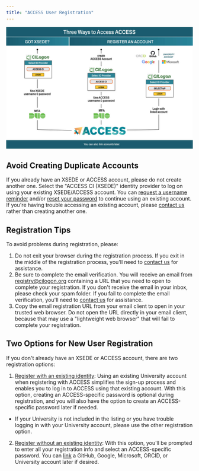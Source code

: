 ```yaml
---
title: "ACCESS User Registration"
---
```

![If you have XSEDE credentials and you are trying to log in to an ACCESS site, please choose ACCESS CI as your identity provider, and use your XSEDE credentials to log in.](/access-login-infographic.jpg)

Avoid Creating Duplicate Accounts
---------------------------------
If you already have an XSEDE or ACCESS account, please do not create another one.
Select the "ACCESS CI (XSEDE)" identity provider to log on using your existing XSEDE/ACCESS account.
You can [request a username reminder](/username-reminder) and/or [reset your password](/password-reset) to continue using an existing account.
If you're having trouble accessing an existing account, please [contact us](/help) rather than creating another one.

Registration Tips
-----------------
To avoid problems during registration, please:
1. Do not exit your browser during the registration process. If you exit in the middle of the registration process, you'll need to [contact us](/help) for assistance.
2. Be sure to complete the email verification. You will receive an email from registry@cilogon.org containing a URL that you need to open to complete your registration. If you don't receive the email in your inbox, please check your spam folder. If you fail to complete the email verification, you'll need to [contact us](/help) for assistance.
3. Copy the email registration URL from your email client to open in your trusted web browser. Do not open the URL directly in your email client, because that may use a "lightweight web browser" that will fail to complete your registration.

Two Options for New User Registration
-------------------------------------
If you don't already have an XSEDE or ACCESS account, there are two registration options:
1. [Register with an existing identity](/new-user-federated): Using an existing University account when registering with ACCESS simplifies the sign-up process and enables you to log in to ACCESS using that existing account. With this option, creating an ACCESS-specific password is optional during registration, and you will also have the option to create an ACCESS-specific password later if needed.
  - If your University is not included in the listing or you have trouble logging in with your University account, please use the other registration option.
2. [Register without an existing identity](/new-user-direct): With this option, you'll be prompted to enter all your registration info and select an ACCESS-specific password. You can [link](/link) a GitHub, Google, Microsoft, ORCID, or University account later if desired.
